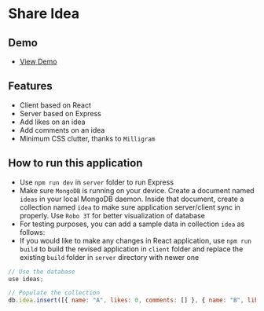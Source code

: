 # Share Idea

## Demo

- [View Demo](https://discuss-idea.herokuapp.com/)

## Features

- Client based on React
- Server based on Express
- Add likes on an idea
- Add comments on an idea
- Minimum CSS clutter, thanks to `Milligram`

## How to run this application

- Use `npm run dev` in `server` folder to run Express
- Make sure `MongoDB` is running on your device. Create a document named `ideas` in your local MongoDB daemon. Inside that document, create a collection named `idea` to make sure application server/client sync in properly. Use `Robo 3T` for better visualization of database
- For testing purposes, you can add a sample data in collection `idea` as follows:
- If you would like to make any changes in React application, use `npm run build` to build the revised application in `client` folder and replace the existing `build` folder in `server` directory with newer one

```javascript
// Use the database
use ideas;

// Populate the collection
db.idea.insert([{ name: "A", likes: 0, comments: [] }, { name: "B", likes: 1, comments: [ { username: "Joe", message: "Testing" } ] }])
```
